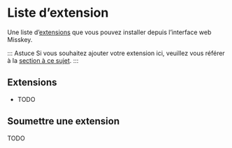 # Liste d’extension
Une liste d’[extensions](./docs/features/plugin.md) que vous pouvez installer depuis l’interface web Misskey.

::: Astuce
Si vous souhaitez ajouter votre extension ici, veuillez vous référer à la [section à ce sujet](#Soumettre-une-extension).
:::

## Extensions
- TODO

## Soumettre une extension
TODO
